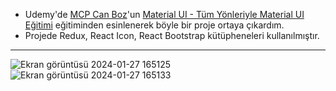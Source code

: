 - Udemy'de [MCP Can Boz](https://www.canboz.com/)'un [Material UI - Tüm Yönleriyle Material UI Eğitimi](https://www.udemy.com/course/material-ui-egitimi/) eğitiminden esinlenerek böyle bir proje ortaya çıkardım.
- Projede Redux, React Icon, React Bootstrap kütüpheneleri kullanılmıştır.
***

![Ekran görüntüsü 2024-01-27 165125](https://github.com/zehraseren/courseapp/assets/94180168/55fbb4aa-c6fb-4bd9-bbc0-333b68e8e1a3)
![Ekran görüntüsü 2024-01-27 165133](https://github.com/zehraseren/courseapp/assets/94180168/e9b3b62c-d6e6-45bf-a9a3-29af9a676f0e)

